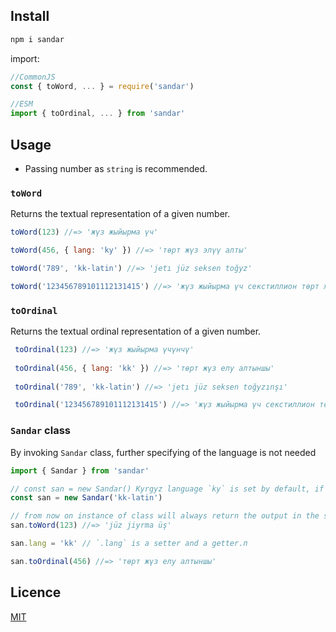## Install

```bash
npm i sandar
```

import:
```js
//CommonJS
const { toWord, ... } = require('sandar')

//ESM
import { toOrdinal, ... } from 'sandar'
```

## Usage
- Passing number as `string` is recommended.
### `toWord`
Returns the textual representation of a given number.
```js
toWord(123) //=> 'жүз жыйырма үч'

toWord(456, { lang: 'ky' }) //=> 'төрт жүз элүү алты'

toWord('789', 'kk-latin') //=> 'jetı jüz seksen toğyz'

toWord('123456789101112131415') //=> 'жүз жыйырма үч секстиллион төрт жүз элүү алты квадриллион жети жүз сексен тогуз триллион жүз бир миллиард жүз он эки миллион жүз отуз бир миң төрт жүз он беш'
```
### `toOrdinal`
Returns the textual ordinal representation of a given number.
```js
 toOrdinal(123) //=> 'жүз жыйырма үчүнчү'
 
 toOrdinal(456, { lang: 'kk' }) //=> 'төрт жүз елу алтыншы'
 
 toOrdinal('789', 'kk-latin') //=> 'jetı jüz seksen toğyzınşı'

 toOrdinal('123456789101112131415') //=> 'жүз жыйырма үч секстиллион төрт жүз элүү алты квадриллион жети жүз сексен тогуз триллион жүз бир миллиард жүз он эки миллион жүз отуз бир миң төрт жүз он бешинчи'
```

### `Sandar` class
By invoking `Sandar` class, further specifying of the language is not needed
```js
import { Sandar } from 'sandar'

// const san = new Sandar() Kyrgyz language `ky` is set by default, if language is not specified
const san = new Sandar('kk-latin')

// from now on instance of class will always return the output in the speficied language
san.toWord(123) //=> 'jüz jiyrma üş'

san.lang = 'kk' // `.lang` is a setter and a getter.п

san.toOrdinal(456) //=> 'төрт жүз елу алтыншы'

```

## Licence
[MIT](./LICENSE)